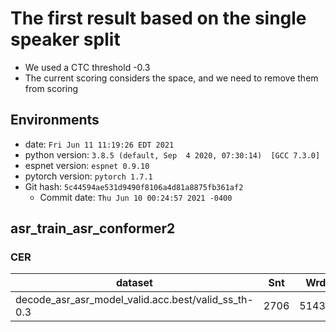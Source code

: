 # The first result based on the single speaker split
- We used a CTC threshold -0.3
- The current scoring considers the space, and we need to remove them from scoring
## Environments
- date: `Fri Jun 11 11:19:26 EDT 2021`
- python version: `3.8.5 (default, Sep  4 2020, 07:30:14)  [GCC 7.3.0]`
- espnet version: `espnet 0.9.10`
- pytorch version: `pytorch 1.7.1`
- Git hash: `5c44594ae531d9490f8106a4d81a8875fb361af2`
  - Commit date: `Thu Jun 10 00:24:57 2021 -0400`

## asr_train_asr_conformer2

### CER

|dataset|Snt|Wrd|Corr|Sub|Del|Ins|Err|S.Err|
|---|---|---|---|---|---|---|---|---|
|decode_asr_asr_model_valid.acc.best/valid_ss_th-0.3|2706|51430|89.0|5.7|5.4|5.4|16.5|68.7|
